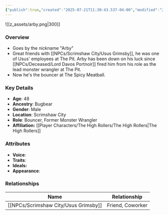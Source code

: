 ```yaml
---
{"publish":true,"created":"2025-07-21T11:30:43.537-04:00","modified":"2025-07-25T12:13:04.329-04:00","published":"2025-07-25T12:13:04.329-04:00","cssclasses":"","Age":"48","Ancestry":"Bugbear","Gender":"Male","Location":["Scrimshaw City"],"Role":["Bouncer, Former Monster Wrangler"],"Affiliation":["[[The High Rollers]]"],"Appearances":["[[-The High Rollers Campaign-]]","[[Adventure Log/Arby's Sauce|Arby's Sauce]]"]}
---
```



![[z_assets/arby.png|300]]

### Overview
- Goes by the nickname "Arby"
- Great friends with [[NPCs/Scrimshaw City/Usus Grimsby]], he was one of Usus' employees at The Pit. Arby has been down on his luck since [[NPCs/Deceased/Lord Davos Portnoir]] fired him from his role as the lead monster wrangler at The Pit. 
- Now he's the bouncer at The Spicy Meatball.

### Key Details
- **Age**: 48
- **Ancestry**: Bugbear
- **Gender**: Male
- **Location**: Scrimshaw City
- **Role**: Bouncer, Former Monster Wrangler
- **Affiliation:** [[Player Characters/The High Rollers/The High Rollers\|The High Rollers]]

### Attributes
- **Voice**: 
- **Traits**: 
- **Ideals:** 
- **Appearance**:

### Relationships

| Name             | Relationship     |
| ---------------- | ---------------- |
| [[NPCs/Scrimshaw City/Usus Grimsby]] | Friend, Coworker |
